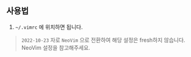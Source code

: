 ## 사용법

1. `~/.vimrc` 에 위치하면 됩니다.

> `2022-10-23` 자로 `NeoVim` 으로 전환하여 해당 설정은 fresh하지 않습니다. NeoVim 설정을 참고해주세요.
